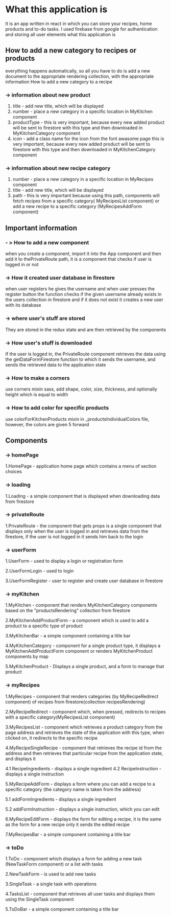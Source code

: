 # What this application is

It is an app written in react in which you can store your recipes, home products and to-do tasks. I used firebase from
google for authentication and storing all user elements what this application is

## How to add a new category to  recipes or products

everything happens automatically, so all you have to do is add a new document to the appropriate rendering collection,
with the appropriate information How to add a new category to a recipe

### -> information about new product

1. title - add new title, which will be displayed
2. number - place a new category in a specific location in MyKitchen component
3. productType - this is very important, because every new added product will be sent to firestore with this type and
   then downloaded in MyKitchenCategory component
4. icon - add a class name for the icon from the font awasome page this is very important, because every new added
   product will be sent to firestore with this type and then downloaded in MyKitchenCategory component

### -> information about new recipe category

1. number - place a new category in a specific location in MyRecipes component
2. title - add new title, which will be displayed
3. path - this is very important because using this path, components will fetch recipes from a specific category(
   MyRecipesList component) or add a new recipe to a specific category (MyRecipesAddForm component)

## Important information

### - > How to add a new component

when you create a component, import it into the App component and then add it to thePrivateRoute path, it is a component
that checks if user is logged in or not

### -> How it created user database in firestore

when user registers he gives the username and when user presses the register button the function checks if the given
username already exists in the users collection in firestore and if it does not exist it creates a new user with its
database

### -> where user's stuff are stored

They are stored in the redux state and are then retrieved by the components

### -> How user's stuff is downloaded

If the user is logged in, the PrivateRoute component retrieves the data using the getDataFormFirestore function to which
it sends the username, and sends the retrieved data to the application state

### -> How to make a corners

use corners mixin sass, add shape, color, size, thickness, and optionally height which is equal to width

### -> How to add color for specific products

use colorForKitchenProducts mixin in _productsIndividualColors file, however, the colors are given 5 forward

## Components

### -> homePage

1.HomePage - application home page which contains a menu of section choices

### -> loading

1.Loading - a simple component that is displayed when downloading data from firestore

### -> privateRoute

1.PrivateRoute - the component that gets props is a single component that displays only when the user is logged in and
retrieves data from the firestore, if the user is not logged in it sends him back to the login

### -> userForm

1.UserForm - used to display a login or registration form

2.UserFormLogin - used to login

3.UserFormRegister - user to register and create user database in firestore

### -> myKitchen

1.MyKitchen - component that renders MyKitchenCategory components based on the "productsRendering" collection from
firestore

2.MyKitchenAddProductForm - a component which is used to add a product to a specific type of product

3.MyKitchenBar - a simple component containing a title bar

4.MyKitchenCategory - component for a single product type, it displays a MyKitchenAddProductForm component or renders
MyKitchenProduct components by map

5.MyKitchenProduct - Displays a single product, and a form to manage that product

### -> myRecipes

1.MyRecipes - component that renders categories (by MyRecipeRedirect component) of recipes from firestore(collection
recipesRendering)

2.MyRecipeRedirect - component which, when pressed, redirects to recipes with a specific category(MyRecipesList
component)

3.MyRecipesList - component which retrieves a product category from the page address and retrieves the state of the
application with this type, when clicked on, it redirects to the specific recipe

4.MyRecipeSingleRecipe - component that retrieves the recipe id from the address and then retrieves that particular
recipe from the application state, and displays it

4.1 RecipeIngredients - displays a single ingredient 4.2 RecipeInstruction - displays a single instruction

5.MyRecipeAddForm - displays a form where you can add a recipe to a specific category (the category name is taken from
the address)

5.1 addFormIngredients - displays a single ingredient

5.2 addFormInstruction - displays a single instruction, which you can edit

6.MyRecipeEditForm - displays the form for editing a recipe, it is the same as the form for a new recipe only it sends
the edited recipe 

7.MyRecipesBar - a simple component containing a title bar

### -> toDo

1.ToDo - component which displays a form for adding a new task (NewTaskForm component) or a list with tasks

2.NewTaskForm - is used to add new tasks

3.SingleTask - a single task with operations

4.TasksList - component that retrieves all user tasks and displays them using the SingleTask component

5.ToDoBar - a simple component containing a title bar